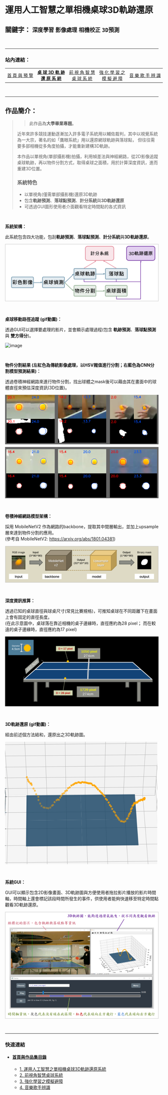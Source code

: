 # 運用人工智慧之單相機桌球3D軌跡還原

## 關鍵字： `深度學習` `影像處理` `相機校正` `3D預測`

<br>

---

### 站內連結：

<table style="width:700px">
    <tr>
        <td align="center">
            <a href="../">首 頁 與 預 覽</a><br>
        </td>
        <td align="center">
            <a href="../work_1/"><b>桌 球 3D 軌 跡<br>還 原 系 統</b></a><br>
        </td>
        <td align="center">
            <a href="../work_2/">前 視 角 智 慧<br>桌 球 系 統</a><br>
        </td>
        <td align="center">
            <a href="../work_3/">強 化 學 習 之<br>模 擬 避 障</a><br>
        </td>
        <td align="center">
            <a href="../work_4/">音 樂 歌 手 辨 識</a><br>
        </td>
    </tr>
</table>

<br>

---

## 作品簡介：

> > 此作品為**大學畢業專題**。
> 
> 近年來許多競技運動逐漸加入許多電子系統用以輔佐裁判，其中以視覺系統為一大宗，著名的如「鷹眼系統」用以還原網球軌跡與落球點， 但往往需要多部相機從多角度拍攝，才能重新建構3D軌跡。
> 
> 本作品以單視角(單部攝影機)拍攝，利用幀差法與神經網路，從2D影像追蹤桌球軌跡，再以物件分割方式，取得桌球之面積，用於計算深度資訊，進而重建3D位置。
> 
> ### 系統特色
>  - 以單視角(僅需單部攝影機)還原3D軌跡
>  - 包含**軌跡預測**、**落球點預測**、**計分系統**與**3D軌跡還原**
>  - 可透過GUI圖形使用者介面觀看特定時間點的各式資訊

<br>

**系統架構：**

此系統包含四大功能，包刮**軌跡預測**、**落球點預測**、**計分系統**與**3D軌跡還原**。

![image](pic/system_border.png)

<br>

**桌球移動路徑追蹤 (gif動圖)：**

透過GUI可以選擇要處理的影片，並會顯示處理過程(包含 **軌跡預測**、**落球點預測** 與 **雙方得分**)。

![image](gif/video_record.gif)

<br>

**物件分割結果 (左紅色為傳統影像處理，以HSV閥值進行分割；右藍色為CNN分割模型預測結果)：**

透過卷積神經網路來進行物件分割，找出球體之mask後可以藉由其在畫面中的球體直徑來預估深度資訊(3D位置)。

![image](pic/hsv_cnn.png)

<br>

**卷積神經網路模型架構：**

採用 MobileNetV2 作為網路的backbone，提取其中間層輸出，並加上upsample層來達到物件分割的應用。<br>
(參考自 MobileNetV2: https://arxiv.org/abs/1801.04381)

![image](pic/cnn_model.png)

<br>

**深度資訊推算：**

透過已知的桌球直徑與球桌尺寸(常見比賽規格)，可推知桌球在不同距離下在畫面上會有固定的直徑長度。<br>(在此示意圖中，桌球落在靠近相機的桌子邊緣時，直徑應約為28 pixel；
而在較遠的桌子邊緣時，直徑應約為17 pixel)

![image](pic/deep_info_sample.png)

<br>

**3D軌跡還原 (gif動圖)：**

經由前述個方法結和，還原出之3D軌跡圖。

![image](gif/3d_trace.gif)

<br>


**系統GUI：**

GUI可以顯示包含2D影像畫面、3D軌跡圖與方便使用者拖拉影片播放的影片時間軸，時間軸上還會標記該段時間所發生的事件，供使用者能夠快速移至特定時間點觀看3D軌跡還原。

![image](pic/GUI_demo_border.png)

<br>


---

### 快速連結
  - #### [首頁與作品集目錄](../README.md)
      - [1. 運用人工智慧之單相機桌球3D軌跡還原系統](../work_1/README.md)
      - [2. 前視角智慧桌球系統](../work_2/README.md)
      - [3. 強化學習之模擬避障](../work_3/README.md)
      - [4. 音樂歌手辨識](../work_4/README.md)

